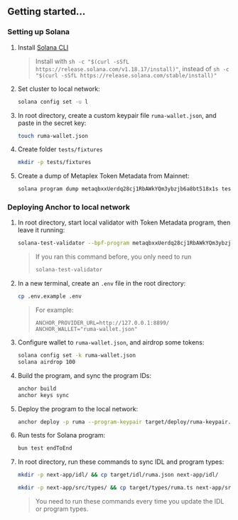 ## Getting started...

### Setting up Solana

1. Install [Solana CLI](https://solana.com/docs/intro/installation)

   > Install with `sh -c "$(curl -sSfL https://release.solana.com/v1.18.17/install)"`, instead of `sh -c "$(curl -sSfL https://release.solana.com/stable/install)"`

2. Set cluster to local network:

   ```bash
   solana config set -u l
   ```

3. In root directory, create a custom keypair file `ruma-wallet.json`, and paste in the secret key:

   ```bash
   touch ruma-wallet.json
   ```

4. Create folder `tests/fixtures`

   ```bash
   mkdir -p tests/fixtures
   ```

5. Create a dump of Metaplex Token Metadata from Mainnet:

   ```bash
   solana program dump metaqbxxUerdq28cj1RbAWkYQm3ybzjb6a8bt518x1s tests/fixtures/mpl_token_metadata.so -u m
   ```

### Deploying Anchor to local network

1. In root directory, start local validator with Token Metadata program, then leave it running:

   ```bash
   solana-test-validator --bpf-program metaqbxxUerdq28cj1RbAWkYQm3ybzjb6a8bt518x1s tests/fixtures/mpl_token_metadata.so -r
   ```

   > If you ran this command before, you only need to run
   >
   > ```bash
   > solana-test-validator
   > ```

2. In a new terminal, create an `.env` file in the root directory:

   ```bash
   cp .env.example .env
   ```

   > For example:
   >
   > ```env
   > ANCHOR_PROVIDER_URL=http://127.0.0.1:8899/
   > ANCHOR_WALLET="ruma-wallet.json"
   > ```

3. Configure wallet to `ruma-wallet.json`, and airdrop some tokens:

   ```bash
   solana config set -k ruma-wallet.json
   solana airdrop 100
   ```

4. Build the program, and sync the program IDs:

   ```bash
   anchor build
   anchor keys sync
   ```

5. Deploy the program to the local network:

   ```bash
   anchor deploy -p ruma --program-keypair target/deploy/ruma-keypair.json
   ```

6. Run tests for Solana program:

   ```bash
   bun test endToEnd
   ```

7. In root directory, run these commands to sync IDL and program types:

   ```bash
   mkdir -p next-app/idl/ && cp target/idl/ruma.json next-app/idl/
   ```
   ```bash
   mkdir -p next-app/src/types/ && cp target/types/ruma.ts next-app/src/types/
   ```

   > You need to run these commands every time you update the IDL or program types.
